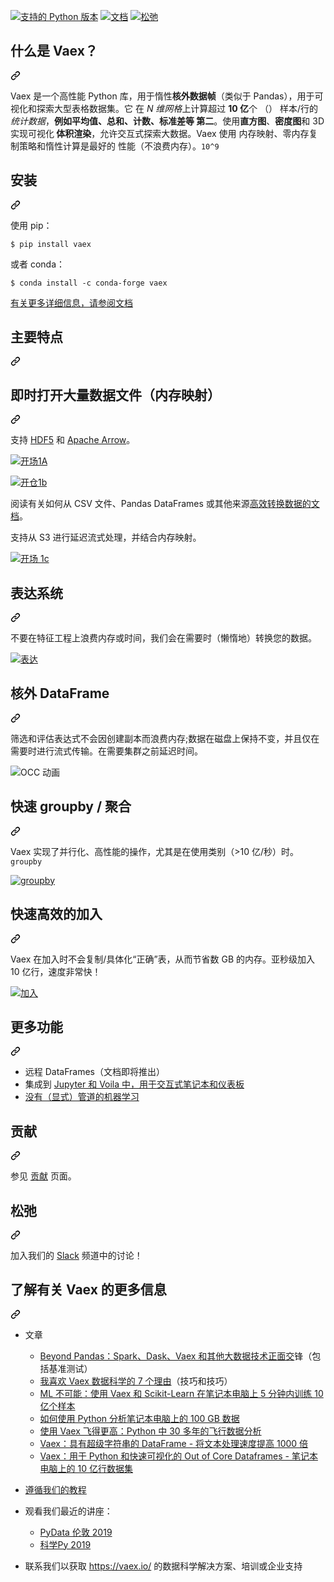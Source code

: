 <div class="Box-sc-g0xbh4-0 QkQOb js-snippet-clipboard-copy-unpositioned" data-hpc="true"><article class="markdown-body entry-content container-lg" itemprop="text"><p dir="auto"><a href="https://pypi.org/project/vaex-core/" rel="nofollow"><img src="https://camo.githubusercontent.com/7591eb99e80853366de25204d7afe7844bd3fc47810f09a4f34f2ef37ac8b15f/68747470733a2f2f696d672e736869656c64732e696f2f707970692f707976657273696f6e732f766165782d636f7265" alt="支持的 Python 版本" data-canonical-src="https://img.shields.io/pypi/pyversions/vaex-core" style="max-width: 100%;" _mstalt="579215" _msthash="314"></a>
<a href="https://docs.vaex.io" rel="nofollow"><img src="https://camo.githubusercontent.com/c85d6505951e213fc17e2d06f448e0e428a5b2409d1fa42fb349095ff39468bd/68747470733a2f2f72656164746865646f63732e6f72672f70726f6a656374732f766165782f62616467652f3f76657273696f6e3d6c6174657374" alt="文档" data-canonical-src="https://readthedocs.org/projects/vaex/badge/?version=latest" style="max-width: 100%;" _mstalt="234962" _msthash="315"></a>
<a href="https://join.slack.com/t/vaexio/shared_invite/zt-shhxzf5i-Cf5n2LtkoYgUjOjbB3bGQQ" rel="nofollow"><img src="https://camo.githubusercontent.com/838d7f064e7b2154b0fb15f0f37415f73eee91d5eb61d41c2e495af251c56f0a/68747470733a2f2f696d672e736869656c64732e696f2f62616467652f736c61636b2d636861742d677265656e2e737667" alt="松弛" data-canonical-src="https://img.shields.io/badge/slack-chat-green.svg" style="max-width: 100%;" _mstalt="58305" _msthash="316"></a></p>
<div class="markdown-heading" dir="auto"><h1 tabindex="-1" class="heading-element" dir="auto" _msttexthash="18927012" _msthash="317">什么是 Vaex？</h1><a id="user-content-what-is-vaex" class="anchor" aria-label="永久链接：什么是 Vaex？" href="#what-is-vaex" _mstaria-label="457418" _msthash="318"><svg class="octicon octicon-link" viewBox="0 0 16 16" version="1.1" width="16" height="16" aria-hidden="true"><path d="m7.775 3.275 1.25-1.25a3.5 3.5 0 1 1 4.95 4.95l-2.5 2.5a3.5 3.5 0 0 1-4.95 0 .751.751 0 0 1 .018-1.042.751.751 0 0 1 1.042-.018 1.998 1.998 0 0 0 2.83 0l2.5-2.5a2.002 2.002 0 0 0-2.83-2.83l-1.25 1.25a.751.751 0 0 1-1.042-.018.751.751 0 0 1-.018-1.042Zm-4.69 9.64a1.998 1.998 0 0 0 2.83 0l1.25-1.25a.751.751 0 0 1 1.042.018.751.751 0 0 1 .018 1.042l-1.25 1.25a3.5 3.5 0 1 1-4.95-4.95l2.5-2.5a3.5 3.5 0 0 1 4.95 0 .751.751 0 0 1-.018 1.042.751.751 0 0 1-1.042.018 1.998 1.998 0 0 0-2.83 0l-2.5 2.5a1.998 1.998 0 0 0 0 2.83Z"></path></svg></a></div>
<p dir="auto"><font _mstmutation="1" _msttexthash="5107684517" _msthash="319">Vaex 是一个高性能 Python 库，用于惰性<strong _mstmutation="1" _istranslated="1">核外数据帧</strong>（类似于 Pandas），用于可视化和探索大型表格数据集。它
在 <em _mstmutation="1" _istranslated="1">N 维网格</em>上计算超过 <strong _mstmutation="1" _istranslated="1">10 亿</strong>个 （） 样本/行的<em _mstmutation="1" _istranslated="1">统计数据</em>，<strong _mstmutation="1" _istranslated="1">例如平均值、总和、计数、标准差等
第二</strong>。使用<strong _mstmutation="1" _istranslated="1">直方图</strong>、<strong _mstmutation="1" _istranslated="1">密度图</strong>和 3D 实现可视化<strong _mstmutation="1" _istranslated="1">
体积渲染</strong>，允许交互式探索大数据。Vaex 使用
内存映射、零内存复制策略和惰性计算是最好的
性能（不浪费内存）。</font><code>10^9</code></p>
<div class="markdown-heading" dir="auto"><h1 tabindex="-1" class="heading-element" dir="auto" _msttexthash="5773755" _msthash="320">安装</h1><a id="user-content-installing" class="anchor" aria-label="永久链接：安装" href="#installing" _mstaria-label="440128" _msthash="321"><svg class="octicon octicon-link" viewBox="0 0 16 16" version="1.1" width="16" height="16" aria-hidden="true"><path d="m7.775 3.275 1.25-1.25a3.5 3.5 0 1 1 4.95 4.95l-2.5 2.5a3.5 3.5 0 0 1-4.95 0 .751.751 0 0 1 .018-1.042.751.751 0 0 1 1.042-.018 1.998 1.998 0 0 0 2.83 0l2.5-2.5a2.002 2.002 0 0 0-2.83-2.83l-1.25 1.25a.751.751 0 0 1-1.042-.018.751.751 0 0 1-.018-1.042Zm-4.69 9.64a1.998 1.998 0 0 0 2.83 0l1.25-1.25a.751.751 0 0 1 1.042.018.751.751 0 0 1 .018 1.042l-1.25 1.25a3.5 3.5 0 1 1-4.95-4.95l2.5-2.5a3.5 3.5 0 0 1 4.95 0 .751.751 0 0 1-.018 1.042.751.751 0 0 1-1.042.018 1.998 1.998 0 0 0-2.83 0l-2.5 2.5a1.998 1.998 0 0 0 0 2.83Z"></path></svg></a></div>
<p dir="auto" _msttexthash="15201615" _msthash="322">使用 pip：</p>
<div class="snippet-clipboard-content notranslate position-relative overflow-auto"><pre class="notranslate"><code>$ pip install vaex
</code></pre><div class="zeroclipboard-container">
    
  </div></div>
<p dir="auto" _msttexthash="17652830" _msthash="323">或者 conda：</p>
<div class="snippet-clipboard-content notranslate position-relative overflow-auto"><pre class="notranslate"><code>$ conda install -c conda-forge vaex
</code></pre><div class="zeroclipboard-container">
     
  </div></div>
<p dir="auto"><a href="https://docs.vaex.io/en/latest/installing.html" rel="nofollow" _msttexthash="76028901" _msthash="324">有关更多详细信息，请参阅文档</a></p>
<div class="markdown-heading" dir="auto"><h1 tabindex="-1" class="heading-element" dir="auto" _msttexthash="12663456" _msthash="325">主要特点</h1><a id="user-content-key-features" class="anchor" aria-label="永久链接：主要特点" href="#key-features" _mstaria-label="481377" _msthash="326"><svg class="octicon octicon-link" viewBox="0 0 16 16" version="1.1" width="16" height="16" aria-hidden="true"><path d="m7.775 3.275 1.25-1.25a3.5 3.5 0 1 1 4.95 4.95l-2.5 2.5a3.5 3.5 0 0 1-4.95 0 .751.751 0 0 1 .018-1.042.751.751 0 0 1 1.042-.018 1.998 1.998 0 0 0 2.83 0l2.5-2.5a2.002 2.002 0 0 0-2.83-2.83l-1.25 1.25a.751.751 0 0 1-1.042-.018.751.751 0 0 1-.018-1.042Zm-4.69 9.64a1.998 1.998 0 0 0 2.83 0l1.25-1.25a.751.751 0 0 1 1.042.018.751.751 0 0 1 .018 1.042l-1.25 1.25a3.5 3.5 0 1 1-4.95-4.95l2.5-2.5a3.5 3.5 0 0 1 4.95 0 .751.751 0 0 1-.018 1.042.751.751 0 0 1-1.042.018 1.998 1.998 0 0 0-2.83 0l-2.5 2.5a1.998 1.998 0 0 0 0 2.83Z"></path></svg></a></div>
<div class="markdown-heading" dir="auto"><h2 tabindex="-1" class="heading-element" dir="auto" _msttexthash="95134650" _msthash="327">即时打开大量数据文件（内存映射）</h2><a id="user-content-instant-opening-of-huge-data-files-memory-mapping" class="anchor" aria-label="永久链接：即时打开大量数据文件（内存映射）" href="#instant-opening-of-huge-data-files-memory-mapping" _mstaria-label="2398734" _msthash="328"><svg class="octicon octicon-link" viewBox="0 0 16 16" version="1.1" width="16" height="16" aria-hidden="true"><path d="m7.775 3.275 1.25-1.25a3.5 3.5 0 1 1 4.95 4.95l-2.5 2.5a3.5 3.5 0 0 1-4.95 0 .751.751 0 0 1 .018-1.042.751.751 0 0 1 1.042-.018 1.998 1.998 0 0 0 2.83 0l2.5-2.5a2.002 2.002 0 0 0-2.83-2.83l-1.25 1.25a.751.751 0 0 1-1.042-.018.751.751 0 0 1-.018-1.042Zm-4.69 9.64a1.998 1.998 0 0 0 2.83 0l1.25-1.25a.751.751 0 0 1 1.042.018.751.751 0 0 1 .018 1.042l-1.25 1.25a3.5 3.5 0 1 1-4.95-4.95l2.5-2.5a3.5 3.5 0 0 1 4.95 0 .751.751 0 0 1-.018 1.042.751.751 0 0 1-1.042.018 1.998 1.998 0 0 0-2.83 0l-2.5 2.5a1.998 1.998 0 0 0 0 2.83Z"></path></svg></a></div>
<p dir="auto" _msttexthash="12956632" _msthash="329">支持 <a href="https://en.wikipedia.org/wiki/Hierarchical_Data_Format" rel="nofollow" _istranslated="1">HDF5</a> 和 <a href="https://arrow.apache.org/" rel="nofollow" _istranslated="1">Apache Arrow</a>。</p>
<p dir="auto"><a target="_blank" rel="noopener noreferrer nofollow" href="https://user-images.githubusercontent.com/1765949/82818563-31c1e200-9e9f-11ea-9ee0-0a8c1994cdc9.png"><img src="https://user-images.githubusercontent.com/1765949/82818563-31c1e200-9e9f-11ea-9ee0-0a8c1994cdc9.png" alt="开场1A" style="max-width: 100%;" _mstalt="125281" _msthash="330"></a></p>
<p dir="auto"><a target="_blank" rel="noopener noreferrer nofollow" href="https://user-images.githubusercontent.com/1765949/82820352-49e73080-9ea2-11ea-9153-d73aa399d329.png"><img src="https://user-images.githubusercontent.com/1765949/82820352-49e73080-9ea2-11ea-9153-d73aa399d329.png" alt="开仓1b" style="max-width: 100%;" _mstalt="125476" _msthash="331"></a></p>
<p dir="auto" _msttexthash="257429757" _msthash="332">阅读有关如何从 CSV 文件、Pandas DataFrames 或其他来源<a href="https://docs.vaex.io/en/latest/example_io.html" rel="nofollow" _istranslated="1">高效转换数据的文档</a>。</p>
<p dir="auto" _msttexthash="129468664" _msthash="333">支持从 S3 进行延迟流式处理，并结合内存映射。</p>
<p dir="auto"><a target="_blank" rel="noopener noreferrer nofollow" href="https://user-images.githubusercontent.com/1765949/82820516-a21e3280-9ea2-11ea-948b-07df26c4b5d3.png"><img src="https://user-images.githubusercontent.com/1765949/82820516-a21e3280-9ea2-11ea-948b-07df26c4b5d3.png" alt="开场 1c" style="max-width: 100%;" _mstalt="125671" _msthash="334"></a></p>
<div class="markdown-heading" dir="auto"><h2 tabindex="-1" class="heading-element" dir="auto" _msttexthash="14970397" _msthash="335">表达系统</h2><a id="user-content-expression-system" class="anchor" aria-label="永久链接： Expression system" href="#expression-system" _mstaria-label="707252" _msthash="336"><svg class="octicon octicon-link" viewBox="0 0 16 16" version="1.1" width="16" height="16" aria-hidden="true"><path d="m7.775 3.275 1.25-1.25a3.5 3.5 0 1 1 4.95 4.95l-2.5 2.5a3.5 3.5 0 0 1-4.95 0 .751.751 0 0 1 .018-1.042.751.751 0 0 1 1.042-.018 1.998 1.998 0 0 0 2.83 0l2.5-2.5a2.002 2.002 0 0 0-2.83-2.83l-1.25 1.25a.751.751 0 0 1-1.042-.018.751.751 0 0 1-.018-1.042Zm-4.69 9.64a1.998 1.998 0 0 0 2.83 0l1.25-1.25a.751.751 0 0 1 1.042.018.751.751 0 0 1 .018 1.042l-1.25 1.25a3.5 3.5 0 1 1-4.95-4.95l2.5-2.5a3.5 3.5 0 0 1 4.95 0 .751.751 0 0 1-.018 1.042.751.751 0 0 1-1.042.018 1.998 1.998 0 0 0-2.83 0l-2.5 2.5a1.998 1.998 0 0 0 0 2.83Z"></path></svg></a></div>
<p dir="auto" _msttexthash="330189405" _msthash="337">不要在特征工程上浪费内存或时间，我们会在需要时（懒惰地）转换您的数据。</p>
<p dir="auto"><a target="_blank" rel="noopener noreferrer nofollow" href="https://user-images.githubusercontent.com/1765949/82818733-70f03300-9e9f-11ea-80b0-ab28e7950b5c.png"><img src="https://user-images.githubusercontent.com/1765949/82818733-70f03300-9e9f-11ea-80b0-ab28e7950b5c.png" alt="表达" style="max-width: 100%;" _mstalt="165048" _msthash="338"></a></p>
<div class="markdown-heading" dir="auto"><h2 tabindex="-1" class="heading-element" dir="auto" _msttexthash="4948476" _msthash="339">核外 DataFrame</h2><a id="user-content-out-of-core-dataframe" class="anchor" aria-label="永久链接：核外 DataFrame" href="#out-of-core-dataframe" _mstaria-label="809185" _msthash="340"><svg class="octicon octicon-link" viewBox="0 0 16 16" version="1.1" width="16" height="16" aria-hidden="true"><path d="m7.775 3.275 1.25-1.25a3.5 3.5 0 1 1 4.95 4.95l-2.5 2.5a3.5 3.5 0 0 1-4.95 0 .751.751 0 0 1 .018-1.042.751.751 0 0 1 1.042-.018 1.998 1.998 0 0 0 2.83 0l2.5-2.5a2.002 2.002 0 0 0-2.83-2.83l-1.25 1.25a.751.751 0 0 1-1.042-.018.751.751 0 0 1-.018-1.042Zm-4.69 9.64a1.998 1.998 0 0 0 2.83 0l1.25-1.25a.751.751 0 0 1 1.042.018.751.751 0 0 1 .018 1.042l-1.25 1.25a3.5 3.5 0 1 1-4.95-4.95l2.5-2.5a3.5 3.5 0 0 1 4.95 0 .751.751 0 0 1-.018 1.042.751.751 0 0 1-1.042.018 1.998 1.998 0 0 0-2.83 0l-2.5 2.5a1.998 1.998 0 0 0 0 2.83Z"></path></svg></a></div>
<p dir="auto" _msttexthash="734072222" _msthash="341">筛选和评估表达式不会因创建副本而浪费内存;数据在磁盘上保持不变，并且仅在需要时进行流式传输。在需要集群之前延迟时间。</p>
<p dir="auto"><animated-image data-catalyst=""><a target="_blank" rel="noopener noreferrer nofollow" href="https://user-images.githubusercontent.com/1765949/82821111-c6c6da00-9ea3-11ea-9f9e-498de8133cc2.gif" data-target="animated-image.originalLink"><img src="https://user-images.githubusercontent.com/1765949/82821111-c6c6da00-9ea3-11ea-9f9e-498de8133cc2.gif" alt="OCC 动画" style="max-width: 100%; display: inline-block;" data-target="animated-image.originalImage" _mstalt="195208" _msthash="342"></a>
     </p>
<div class="markdown-heading" dir="auto"><h2 tabindex="-1" class="heading-element" dir="auto" _msttexthash="18498142" _msthash="347">快速 groupby / 聚合</h2><a id="user-content-fast-groupby--aggregations" class="anchor" aria-label="永久链接：快速 groupby / 聚合" href="#fast-groupby--aggregations" _mstaria-label="1076816" _msthash="348"><svg class="octicon octicon-link" viewBox="0 0 16 16" version="1.1" width="16" height="16" aria-hidden="true"><path d="m7.775 3.275 1.25-1.25a3.5 3.5 0 1 1 4.95 4.95l-2.5 2.5a3.5 3.5 0 0 1-4.95 0 .751.751 0 0 1 .018-1.042.751.751 0 0 1 1.042-.018 1.998 1.998 0 0 0 2.83 0l2.5-2.5a2.002 2.002 0 0 0-2.83-2.83l-1.25 1.25a.751.751 0 0 1-1.042-.018.751.751 0 0 1-.018-1.042Zm-4.69 9.64a1.998 1.998 0 0 0 2.83 0l1.25-1.25a.751.751 0 0 1 1.042.018.751.751 0 0 1 .018 1.042l-1.25 1.25a3.5 3.5 0 1 1-4.95-4.95l2.5-2.5a3.5 3.5 0 0 1 4.95 0 .751.751 0 0 1-.018 1.042.751.751 0 0 1-1.042.018 1.998 1.998 0 0 0-2.83 0l-2.5 2.5a1.998 1.998 0 0 0 0 2.83Z"></path></svg></a></div>
<p dir="auto"><font _mstmutation="1" _msttexthash="276976440" _msthash="349">Vaex 实现了并行化、高性能的操作，尤其是在使用类别（&gt;10 亿/秒）时。</font><code>groupby</code></p>
<p dir="auto"><a target="_blank" rel="noopener noreferrer nofollow" href="https://user-images.githubusercontent.com/1765949/82818807-97ae6980-9e9f-11ea-8820-41dd4441057a.png"><img src="https://user-images.githubusercontent.com/1765949/82818807-97ae6980-9e9f-11ea-8820-41dd4441057a.png" alt="groupby" style="max-width: 100%;" _mstalt="101179" _msthash="350"></a></p>
<div class="markdown-heading" dir="auto"><h2 tabindex="-1" class="heading-element" dir="auto" _msttexthash="25239890" _msthash="351">快速高效的加入</h2><a id="user-content-fast-and-efficient-join" class="anchor" aria-label="永久链接：快速高效的加入" href="#fast-and-efficient-join" _mstaria-label="868660" _msthash="352"><svg class="octicon octicon-link" viewBox="0 0 16 16" version="1.1" width="16" height="16" aria-hidden="true"><path d="m7.775 3.275 1.25-1.25a3.5 3.5 0 1 1 4.95 4.95l-2.5 2.5a3.5 3.5 0 0 1-4.95 0 .751.751 0 0 1 .018-1.042.751.751 0 0 1 1.042-.018 1.998 1.998 0 0 0 2.83 0l2.5-2.5a2.002 2.002 0 0 0-2.83-2.83l-1.25 1.25a.751.751 0 0 1-1.042-.018.751.751 0 0 1-.018-1.042Zm-4.69 9.64a1.998 1.998 0 0 0 2.83 0l1.25-1.25a.751.751 0 0 1 1.042.018.751.751 0 0 1 .018 1.042l-1.25 1.25a3.5 3.5 0 1 1-4.95-4.95l2.5-2.5a3.5 3.5 0 0 1 4.95 0 .751.751 0 0 1-.018 1.042.751.751 0 0 1-1.042.018 1.998 1.998 0 0 0-2.83 0l-2.5 2.5a1.998 1.998 0 0 0 0 2.83Z"></path></svg></a></div>
<p dir="auto" _msttexthash="500588270" _msthash="353">Vaex 在加入时不会复制/具体化“正确”表，从而节省数 GB 的内存。亚秒级加入 10 亿行，速度非常快！</p>
<p dir="auto"><a target="_blank" rel="noopener noreferrer nofollow" href="https://user-images.githubusercontent.com/1765949/82818840-a268fe80-9e9f-11ea-8ba2-6a6d52c4af88.png"><img src="https://user-images.githubusercontent.com/1765949/82818840-a268fe80-9e9f-11ea-8ba2-6a6d52c4af88.png" alt="加入" style="max-width: 100%;" _mstalt="47775" _msthash="354"></a></p>
<div class="markdown-heading" dir="auto"><h2 tabindex="-1" class="heading-element" dir="auto" _msttexthash="11538033" _msthash="355">更多功能</h2><a id="user-content-more-features" class="anchor" aria-label="永久链接：更多功能" href="#more-features" _mstaria-label="519909" _msthash="356"><svg class="octicon octicon-link" viewBox="0 0 16 16" version="1.1" width="16" height="16" aria-hidden="true"><path d="m7.775 3.275 1.25-1.25a3.5 3.5 0 1 1 4.95 4.95l-2.5 2.5a3.5 3.5 0 0 1-4.95 0 .751.751 0 0 1 .018-1.042.751.751 0 0 1 1.042-.018 1.998 1.998 0 0 0 2.83 0l2.5-2.5a2.002 2.002 0 0 0-2.83-2.83l-1.25 1.25a.751.751 0 0 1-1.042-.018.751.751 0 0 1-.018-1.042Zm-4.69 9.64a1.998 1.998 0 0 0 2.83 0l1.25-1.25a.751.751 0 0 1 1.042.018.751.751 0 0 1 .018 1.042l-1.25 1.25a3.5 3.5 0 1 1-4.95-4.95l2.5-2.5a3.5 3.5 0 0 1 4.95 0 .751.751 0 0 1-.018 1.042.751.751 0 0 1-1.042.018 1.998 1.998 0 0 0-2.83 0l-2.5 2.5a1.998 1.998 0 0 0 0 2.83Z"></path></svg></a></div>
<ul dir="auto">
<li _msttexthash="86957013" _msthash="357">远程 DataFrames（文档即将推出）</li>
<li _msttexthash="164280402" _msthash="358">集成到 <a href="https://vaex.readthedocs.io/en/latest/tutorial_jupyter.html" rel="nofollow" _istranslated="1">Jupyter 和 Voila 中，用于交互式笔记本和仪表板</a></li>
<li><a href="https://vaex.readthedocs.io/en/latest/tutorial_ml.html" rel="nofollow" _msttexthash="68785535" _msthash="359">没有（显式）管道的机器学习</a></li>
</ul>
<div class="markdown-heading" dir="auto"><h2 tabindex="-1" class="heading-element" dir="auto" _msttexthash="6354283" _msthash="360">贡献</h2><a id="user-content-contributing" class="anchor" aria-label="永久链接： 贡献" href="#contributing" _mstaria-label="521066" _msthash="361"><svg class="octicon octicon-link" viewBox="0 0 16 16" version="1.1" width="16" height="16" aria-hidden="true"><path d="m7.775 3.275 1.25-1.25a3.5 3.5 0 1 1 4.95 4.95l-2.5 2.5a3.5 3.5 0 0 1-4.95 0 .751.751 0 0 1 .018-1.042.751.751 0 0 1 1.042-.018 1.998 1.998 0 0 0 2.83 0l2.5-2.5a2.002 2.002 0 0 0-2.83-2.83l-1.25 1.25a.751.751 0 0 1-1.042-.018.751.751 0 0 1-.018-1.042Zm-4.69 9.64a1.998 1.998 0 0 0 2.83 0l1.25-1.25a.751.751 0 0 1 1.042.018.751.751 0 0 1 .018 1.042l-1.25 1.25a3.5 3.5 0 1 1-4.95-4.95l2.5-2.5a3.5 3.5 0 0 1 4.95 0 .751.751 0 0 1-.018 1.042.751.751 0 0 1-1.042.018 1.998 1.998 0 0 0-2.83 0l-2.5 2.5a1.998 1.998 0 0 0 0 2.83Z"></path></svg></a></div>
<p dir="auto" _msttexthash="27382836" _msthash="362">参见 <a href="/vaexio/vaex/blob/master/CONTRIBUTING.md" _istranslated="1">贡献</a> 页面。</p>
<div class="markdown-heading" dir="auto"><h2 tabindex="-1" class="heading-element" dir="auto" _msttexthash="4943042" _msthash="363">松弛</h2><a id="user-content-slack" class="anchor" aria-label="永久链接：Slack" href="#slack" _mstaria-label="269230" _msthash="364"><svg class="octicon octicon-link" viewBox="0 0 16 16" version="1.1" width="16" height="16" aria-hidden="true"><path d="m7.775 3.275 1.25-1.25a3.5 3.5 0 1 1 4.95 4.95l-2.5 2.5a3.5 3.5 0 0 1-4.95 0 .751.751 0 0 1 .018-1.042.751.751 0 0 1 1.042-.018 1.998 1.998 0 0 0 2.83 0l2.5-2.5a2.002 2.002 0 0 0-2.83-2.83l-1.25 1.25a.751.751 0 0 1-1.042-.018.751.751 0 0 1-.018-1.042Zm-4.69 9.64a1.998 1.998 0 0 0 2.83 0l1.25-1.25a.751.751 0 0 1 1.042.018.751.751 0 0 1 .018 1.042l-1.25 1.25a3.5 3.5 0 1 1-4.95-4.95l2.5-2.5a3.5 3.5 0 0 1 4.95 0 .751.751 0 0 1-.018 1.042.751.751 0 0 1-1.042.018 1.998 1.998 0 0 0-2.83 0l-2.5 2.5a1.998 1.998 0 0 0 0 2.83Z"></path></svg></a></div>
<p dir="auto" _msttexthash="83703061" _msthash="365">加入我们的 <a href="https://join.slack.com/t/vaexio/shared_invite/zt-shhxzf5i-Cf5n2LtkoYgUjOjbB3bGQQ" rel="nofollow" _istranslated="1">Slack</a> 频道中的讨论！</p>
<div class="markdown-heading" dir="auto"><h1 tabindex="-1" class="heading-element" dir="auto" _msttexthash="38685569" _msthash="366">了解有关 Vaex 的更多信息</h1><a id="user-content-learn-more-about-vaex" class="anchor" aria-label="永久链接：了解有关 Vaex 的更多信息" href="#learn-more-about-vaex" _mstaria-label="771836" _msthash="367"><svg class="octicon octicon-link" viewBox="0 0 16 16" version="1.1" width="16" height="16" aria-hidden="true"><path d="m7.775 3.275 1.25-1.25a3.5 3.5 0 1 1 4.95 4.95l-2.5 2.5a3.5 3.5 0 0 1-4.95 0 .751.751 0 0 1 .018-1.042.751.751 0 0 1 1.042-.018 1.998 1.998 0 0 0 2.83 0l2.5-2.5a2.002 2.002 0 0 0-2.83-2.83l-1.25 1.25a.751.751 0 0 1-1.042-.018.751.751 0 0 1-.018-1.042Zm-4.69 9.64a1.998 1.998 0 0 0 2.83 0l1.25-1.25a.751.751 0 0 1 1.042.018.751.751 0 0 1 .018 1.042l-1.25 1.25a3.5 3.5 0 1 1-4.95-4.95l2.5-2.5a3.5 3.5 0 0 1 4.95 0 .751.751 0 0 1-.018 1.042.751.751 0 0 1-1.042.018 1.998 1.998 0 0 0-2.83 0l-2.5 2.5a1.998 1.998 0 0 0 0 2.83Z"></path></svg></a></div>
<ul dir="auto">
<li>
<p dir="auto" _msttexthash="5636605" _msthash="368">文章</p>
<ul dir="auto">
<li _msttexthash="379770014" _msthash="369"><a href="https://towardsdatascience.com/beyond-pandas-spark-dask-vaex-and-other-big-data-technologies-battling-head-to-head-a453a1f8cc13" rel="nofollow" _istranslated="1">Beyond Pandas：Spark、Dask、Vaex 和其他大数据技术正面交</a>锋（包括基准测试）</li>
<li _msttexthash="142917385" _msthash="370"><a href="https://towardsdatascience.com/7-reasons-why-i-love-vaex-for-data-science-99008bc8044b" rel="nofollow" _istranslated="1">我喜欢 Vaex 数据科学的 7 个理由</a>（技巧和技巧）</li>
<li><a href="https://towardsdatascience.com/ml-impossible-train-a-1-billion-sample-model-in-20-minutes-with-vaex-and-scikit-learn-on-your-9e2968e6f385" rel="nofollow" _msttexthash="265390983" _msthash="371">ML 不可能：使用 Vaex 和 Scikit-Learn 在笔记本电脑上 5 分钟内训练 10 亿个样本</a></li>
<li><a href="https://towardsdatascience.com/how-to-analyse-100s-of-gbs-of-data-on-your-laptop-with-python-f83363dda94" rel="nofollow" _msttexthash="101437310" _msthash="372">如何使用 Python 分析笔记本电脑上的 100 GB 数据</a></li>
<li><a href="https://towardsdatascience.com/https-medium-com-jovan-veljanoski-flying-high-with-vaex-analysis-of-over-30-years-of-flight-data-in-python-b224825a6d56" rel="nofollow" _msttexthash="150996404" _msthash="373">使用 Vaex 飞得更高：Python 中 30 多年的飞行数据分析</a></li>
<li><a href="https://towardsdatascience.com/vaex-a-dataframe-with-super-strings-789b92e8d861" rel="nofollow" _msttexthash="179420891" _msthash="374">Vaex：具有超级字符串的 DataFrame - 将文本处理速度提高 1000 倍</a></li>
<li><a href="https://towardsdatascience.com/vaex-out-of-core-dataframes-for-python-and-fast-visualization-12c102db044a" rel="nofollow" _msttexthash="320032050" _msthash="375">Vaex：用于 Python 和快速可视化的 Out of Core Dataframes - 笔记本电脑上的 10 亿行数据集</a></li>
</ul>
</li>
<li>
<p dir="auto"><a href="https://docs.vaex.io/en/latest/tutorials.html" rel="nofollow" _msttexthash="25142143" _msthash="376">遵循我们的教程</a></p>
</li>
<li>
<p dir="auto" _msttexthash="51401324" _msthash="377">观看我们最近的讲座：</p>
<ul dir="auto">
<li><a href="https://www.youtube.com/watch?v=2Tt0i823-ec" rel="nofollow" _msttexthash="8264685" _msthash="378">PyData 伦敦 2019</a></li>
<li><a href="https://www.youtube.com/watch?v=ELtjRdPT8is" rel="nofollow" _msttexthash="5329610" _msthash="379">科学Py 2019</a></li>
</ul>
</li>
<li>
<p dir="auto" _msttexthash="235988285" _msthash="380">联系我们以获取 <a href="https://vaex.io/" rel="nofollow" _istranslated="1">https://vaex.io/</a> 的数据科学解决方案、培训或企业支持</p>
</li>
</ul>
</article></div>

